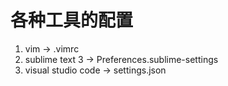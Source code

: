 # 各种工具的配置

1. vim -> .vimrc
2. sublime text 3 -> Preferences.sublime-settings 
3. visual studio code -> settings.json
